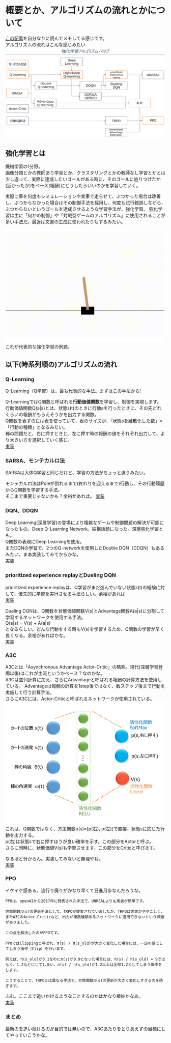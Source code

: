 # 概要とか、アルゴリズムの流れとかについて
[この記事](https://qiita.com/sugulu/items/3c7d6cbe600d455e853b#_reference-1baa4d1b29ab02907d13)を自分なりに読んでメモしてる感じです。    
アルゴリズムの流れはこんな感じみたい
![強化学習アルゴリズム・マップ](map.png)

## 強化学習とは
機械学習の1分野。   
画像分類とかの教師あり学習とか、クラスタリングとかの教師なし学習とかとは少し違って、実際に達成したいゴールがある時に、そのゴールに辿りつけたか(近かったか)をベース(報酬)にどうしたらいいのかを学習していく。

実際に車を何度もシミュレーションや実車で走らせて、ぶつかった場合は改善し、ぶつからなかった場合はその制御手法を採用し、何度も試行錯誤しながら、ぶつからないというゴールを達成させるような学習手法が、強化学習。
強化学習は主に「何かの制御」や「対戦型ゲームのアルゴリズム」に使用されることが多い手法だ。最近は文書の生成に使われたりもするみたい。

![棒のやつ](pole.png)
これが代表的な強化学習の例題。

## 以下(時系列順の)アルゴリズムの流れ

### Q-Learning
Q-Learning（Q学習）は、最も代表的な手法。まずはこの手法から!

Q-LearningではQ関数と呼ばれる**行動価値関数**を学習し、制御を実現します。
行動価値関数Q(a|s)とは、状態s(t)のときに行動aを行ったときに、その先どれくらいの報酬がもらえそうかを出力する関数。    
Q関数を表すのには表を使っていて、表のサイズが、「状態sを離散化した数」×「行動の種類」となるみたい。   
棒の問題だと、右に押すときと、左に押す時の報酬の値をそれぞれ出力して、より大きい方を選択していく感じ。   
[実装](http://neuro-educator.com/rl1/)

### SARSA、モンテカルロ法
SARSAは大体Q学習と同じだけど、学習の方法がちょっと違うみたい。

モンテカルロ法はPoleが倒れるまで(終わりを迎えるまで)行動し、その行動履歴からQ関数を学習する手法。    
そこまで重要じゃないかも？余裕があれば。
[実装](https://qiita.com/sugulu/items/7a14117bbd3d926eb1f2)

### DQN、DDQN
Deep Learning(深層学習)の登場により複雑なゲームや制御問題の解決が可能になったもの。Deep Q-Learning Network。結構話題になった。深層強化学習とも。   
Q関数の表現にDeep Learningを使用。    
またDQNの学習で、2つのQ-networkを使用したDouble DQN（DDQN）もあるみたい。まあ実装してみてからかな。   
[実装](http://neuro-educator.com/rl2/)

### prioritized experience replayとDueling DQN
prioritized experience replayは、Q学習がまだ進んでいない状態s(t)の経験に対して、優先的に学習を実行させる手法らしい。余裕があれば   
[実装](https://qiita.com/sugulu/items/10ac7ce53de40d4c8891)

Dueling DQNは、Q関数を状態価値関数V(s)とAdvantage関数A(a|s)に分割して学習するネットワークを使用する手法。    
Q(a|s) = V(s) + A(a|s)    
となるらしい。どんな行動をする時もV(s)を学習するため、Q関数の学習が早く良くなる。余裕があればかな。    
[実装](https://qiita.com/sugulu/items/6c4d34446d4878cde61a)

### A3C
A3Cとは「Asynchronous Advantage Actor-Critic」の略称。現代(深層学習登場以後)はこれが主流というかベース？なのかな。   
A3Cは並列計算に加え、さらにAdvantageと呼ばれる報酬の計算方法を使用している。 Advantageは報酬の計算を1step後ではなく、数ステップ後まで行動を実施して行う計算手法。    
さらにA3Cには、Actor-Criticと呼ばれるネットワークが使用されている。
![これ](ActorCritic.png)
これは、Q関数ではなく、方策関数π(s)=[p(右), p(左)]で直接、状態sに応じた行動を出力する。   
p(右)は状態sで右に押すほうが良い確率を示す。この部分をActorと呼ぶ。    
さらに同時に、状態価値V(s)も学習させます。この部分をCriticと呼びます。

なるほど分からん。実装してみないと無理やね。    
[実装](https://qiita.com/sugulu/items/acbc909dd9b74b043e45)

### PPO
イケイケ感ある。流行り廃りがかなり早くて日進月歩なんだろうな。   
```
PPOは、openAIから2017年に発表された手法で、UNREALよりも実装が簡単です。

方策関数π(s)の更新手法として、TRPOが提案されていましたが、TRPOは実装がややこしく、またA3CのActor-Criticなど、出力が複数種類あるネットワークに適用できないという課題がありました。

この点を解決したのがPPOです。

PPOではClippingと呼ばれ、π(s) / π(s_old)が大きく変化した場合には、一定の値にしてしまう操作（Clip）を行います。

例えば、π(s_old)が0.1なのにπ(s)が0.9となった場合には、π(s) / π(s_old) = 9ではなく、1.2などにしてしまい、π(s) / π(s_old)が1.2以上は全部1.2としてしまう操作をします。

こうすることで、TRPOとは異なる手法で、方策関数π(s)の更新が大きく変化しすぎるのを防ぎます。
```
ふむ。ここまで追いかけるようなことするのかはかなり微妙かなあ。   
[実装](https://qiita.com/sugulu/items/8925d170f030878d6582)

### まとめ
最新のを追い続けるのが目的では無いので、A3Cあたりをとりあえずの目標にしてやっていこうかな。
